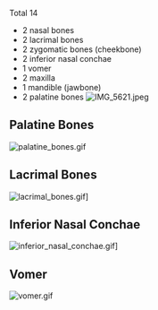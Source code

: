 Total 14

* 2 nasal bones
* 2 lacrimal bones
* 2 zygomatic bones (cheekbone)
* 2 inferior nasal conchae
* 1 vomer
* 2 maxilla
* 1 mandible (jawbone)
* 2 palatine bones
  ![IMG_5621.jpeg](img_5621.jpeg)

## Palatine Bones

![palatine_bones.gif](palatine_bones.gif)

## Lacrimal Bones

![lacrimal_bones.gif](lacrimal_bones.gif)]

## Inferior Nasal Conchae

![inferior_nasal_conchae.gif](inferior_nasal_conchae.gif)]

## Vomer

![vomer.gif](vomer.gif)

